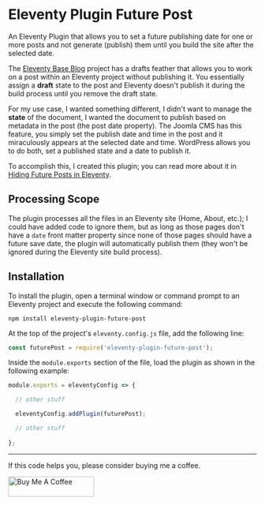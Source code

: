 # Eleventy Plugin Future Post

An Eleventy Plugin that allows you to set a future publishing date for one or more posts and not generate (publish) them until you build the site after the selected date.

The [Eleventy Base Blog](https://github.com/11ty/eleventy-base-blog) project has a drafts feather that allows you to work on a post within an Eleventy project without publishing it. You essentially assign a **draft** state to the post and Eleventy doesn't publish it during the build process until you remove the draft state.

For my use case, I wanted something different, I didn't want to manage the **state** of the document, I wanted the document to publish based on metadata in the post (the post date property). The Joomla CMS has this feature, you simply set the publish date and time in the post and it miraculously appears at the selected date and time. WordPress allows you to do both, set a published state and a date to publish it.

To accomplish this, I created this plugin; you can read more about it in [Hiding Future Posts in Eleventy](https://johnwargo.com/posts/2024/hiding-future-posts-eleventy).

## Processing Scope

The plugin processes all the files in an Eleventy site (Home, About, etc.); I could have added code to ignore them, but as long as those pages don't have a `date` front matter property since none of those pages should have a future save date, the plugin will automatically publish them (they won't be ignored during the Eleventy site build process).

## Installation

To install the plugin, open a terminal window or command prompt to an Eleventy project and execute the following command:

```shell
npm install eleventy-plugin-future-post
```

At the top of the project's `eleventy.config.js` file, add the following line:

```js
const futurePost = require('eleventy-plugin-future-post');
```

Inside the `module.exports` section of the file, load the plugin as shown in the following example:

```js
module.exports = eleventyConfig => {

  // other stuff

  eleventyConfig.addPlugin(futurePost);  

  // other stuff
  
};
```






*** 

If this code helps you, please consider buying me a coffee.

<a href="https://www.buymeacoffee.com/johnwargo" target="_blank"><img src="https://cdn.buymeacoffee.com/buttons/default-orange.png" alt="Buy Me A Coffee" height="41" width="174"></a>
